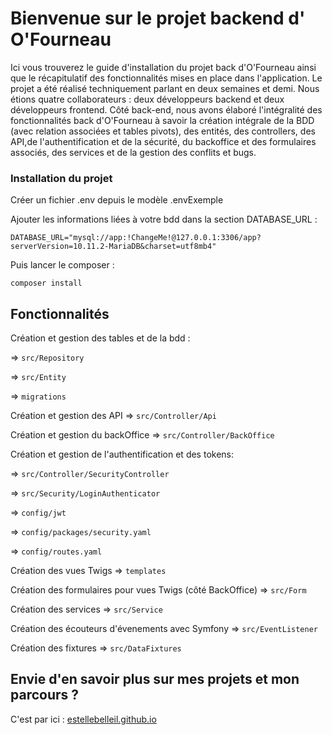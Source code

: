 # Bienvenue sur le projet backend d' O'Fourneau 
Ici vous trouverez le guide d'installation du projet back d'O'Fourneau ainsi que le récapitulatif des fonctionnalités mises en place dans l'application. Le projet a été réalisé techniquement parlant en deux semaines et demi. Nous étions quatre collaborateurs : deux développeurs backend et deux développeurs frontend. Côté back-end, nous avons élaboré l'intégralité des fonctionnalités back d'O'Fourneau à savoir la création intégrale de la BDD (avec relation associées et tables pivots), des entités,  des controllers, des API,de l'authentification et de la sécurité, du backoffice et des formulaires associés, des services et de la gestion des conflits et bugs.

### Installation du projet

Créer un fichier .env depuis le modèle .envExemple

Ajouter les informations liées à votre bdd dans la section DATABASE_URL : 
```
DATABASE_URL="mysql://app:!ChangeMe!@127.0.0.1:3306/app?serverVersion=10.11.2-MariaDB&charset=utf8mb4"
```

Puis lancer le composer : 
```
composer install
```

## Fonctionnalités 

Création et gestion des tables et de la bdd : 

=> ```src/Repository```

=> ```src/Entity```

=> ```migrations```

Création et gestion des API => ```src/Controller/Api```

Création et gestion du backOffice => ```src/Controller/BackOffice```

Création et gestion de l'authentification et des tokens:

=> ```src/Controller/SecurityController```

=> ```src/Security/LoginAuthenticator```

=> ```config/jwt```

=> ```config/packages/security.yaml```

=> ```config/routes.yaml```

Création des vues Twigs => ```templates```

Création des formulaires pour vues Twigs (côté BackOffice) => ```src/Form```

Création des services =>  ```src/Service```

Création des écouteurs d'évenements avec Symfony =>  ```src/EventListener```

Création des fixtures =>  ```src/DataFixtures```

## Envie d'en savoir plus sur mes projets et mon parcours ?

C'est par ici : [estellebelleil.github.io](https://estellebelleil.github.io " Portfolio - Estelle Belleil ")